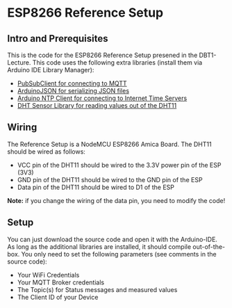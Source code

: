 # ESP8266 Reference Setup 

## Intro and Prerequisites

This is the code for the ESP8266 Reference Setup presened in the DBT1-Lecture. This code uses the following 
extra libraries (install them via Arduino IDE Library Manager): 

* [PubSubClient for connecting to MQTT](https://github.com/knolleary/pubsubclient)
* [ArduinoJSON for serializing JSON files](https://arduinojson.org/)
* [Arduino NTP Client for connecting to Internet Time Servers](https://github.com/arduino-libraries/NTPClient)
* [DHT Sensor Library for reading values out of the DHT11](https://github.com/adafruit/DHT-sensor-library)

## Wiring 
The Reference Setup is a NodeMCU ESP8266 Amica Board. The DHT11 should be wired as follows: 

* VCC pin of the DHT11 should be wired to the 3.3V power pin of the ESP (3V3)
* GND pin of the DHT11 should be wired to the GND pin of the ESP 
* Data pin of the DHT11 should be wired to D1 of the ESP

__Note:__ if you change the wiring of the data pin, you need to modify the code! 

## Setup 

You can just download the source code and open it with the Arduino-IDE. As long as the additional libraries are installed, 
it should compile out-of-the-box. You only need to set the following parameters (see comments in the source code): 

* Your WiFi Credentials 
* Your MQTT Broker credentials 
* The Topic(s) for Status messages and measured values
* The Client ID of your Device

